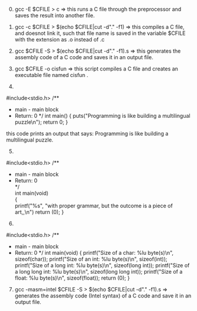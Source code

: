 0) gcc -E $CFILE > c => this runs a C file through the preprocessor and saves the result into another file.

1) gcc -c $CFILE > $(echo $CFILE|cut -d"." -f1) => this compiles a C file, and doesnot link it, such that file name is saved in the variable $CFILE with the extension as .o instead of .c

2) gcc $CFILE -S > $(echo $CFILE|cut -d"." -f1).s => this generates the assembly code of a C code and saves it in an output file.

3) gcc $CFILE -o cisfun => this script compiles a C file and creates an executable file named cisfun .

4)
#include<stdio.h>
/**
 * main - main block
 * Return: 0
*/
int main()
{
puts("Programming is like building a multilingual puzzle\n");
return 0;
}

this code prints an output that says: Programming is like building a multilingual puzzle.

5)
#include<stdio.h>
/**                                                                 
* main - main block                                                 
* Return: 0                                                         
*/                                                                  
int main(void)                                                      
{                                                                   
printf("%s", "with proper grammar, but the outcome is a piece of art,,\n")
return (0);
}



6)
#include<stdio.h>
/**
* main - main block
* Return: 0
*/
int main(void)
{
printf("Size of a char: %lu byte(s)\n", sizeof(char));
printf("Size of an int: %lu byte(s)\n", sizeof(int));
printf("Size of a long int: %lu byte(s)\n", sizeof(long int));
printf("Size of a long long int: %lu byte(s)\n", sizeof(long long int));
printf("Size of a float: %lu byte(s)\n", sizeof(float));
return (0);
}

7) gcc -masm=intel $CFILE -S > $(echo $CFILE|cut -d"." -f1).s => generates the assembly code (Intel syntax) of a C code and save it in an output file.